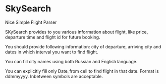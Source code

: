 # SkySearch
Nice Simple Flight Parser

SKySearch provides to you various information about flight, like price, departure time and flight id for future booking. 

You should provide following information: city of departure, arriving city and dates in which interval you want to find flight.

You can fill city names using both Russian and English language. 

You can explicitly fill only Date_from cell to find flight in that date. Format is ddmmyyyy. Inbetween symbols are acceptable.
